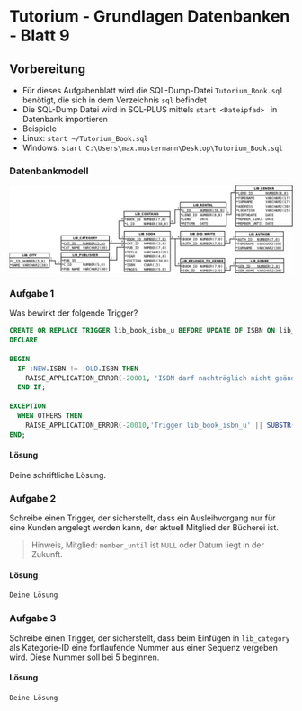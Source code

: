 # Tutorium - Grundlagen Datenbanken - Blatt 9

## Vorbereitung

* Für dieses Aufgabenblatt wird die SQL-Dump-Datei ```Tutorium_Book.sql``` benötigt, die sich in dem Verzeichnis ```sql``` befindet
* Die SQL-Dump Datei wird in SQL-PLUS mittels ```start <Dateipfad> ```  in Datenbank   importieren
* Beispiele
*  Linux: ```start ~/Tutorium_Book.sql```
*  Windows: ```start C:\Users\max.mustermann\Desktop\Tutorium_Book.sql```

### Datenbankmodell
![Datenbankmodell](./img/Schema_mit_Beziehungen.png)

### Aufgabe 1
Was bewirkt der folgende Trigger?

```sql
CREATE OR REPLACE TRIGGER lib_book_isbn_u BEFORE UPDATE OF ISBN ON lib_book FOR EACH ROW
DECLARE

BEGIN
  IF :NEW.ISBN != :OLD.ISBN THEN
    RAISE_APPLICATION_ERROR(-20001, 'ISBN darf nachträglich nicht geändert werden');
  END IF;

EXCEPTION
  WHEN OTHERS THEN
    RAISE_APPLICATION_ERROR(-20010,'Trigger lib_book_isbn_u' || SUBSTR(SQLERRM,1,80));
END;
```

#### Lösung
Deine schriftliche Lösung.

### Aufgabe 2
Schreibe einen Trigger, der sicherstellt, dass ein Ausleihvorgang nur für eine Kunden angelegt werden kann, der aktuell Mitglied der Bücherei ist.
> Hinweis, Mitglied: `member_until` ist `NULL` oder Datum liegt in der Zukunft.

#### Lösung
```sql
Deine Lösung
```

### Aufgabe 3
Schreibe einen Trigger, der sicherstellt, dass beim Einfügen in `lib_category` als Kategorie-ID eine fortlaufende Nummer aus einer Sequenz vergeben wird. Diese Nummer soll bei 5 beginnen.

#### Lösung
```sql
Deine Lösung
```


